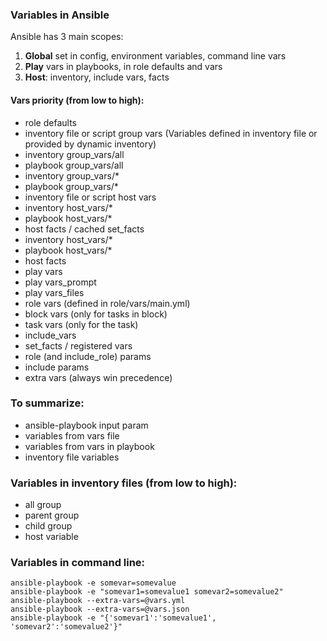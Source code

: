 ### Variables in Ansible
Ansible has 3 main scopes:
1. **Global** set in config, environment variables, command line vars
2. **Play** vars in playbooks, in role defaults and vars
3. **Host**: inventory, include vars, facts

#### Vars priority (from low to high):
- role defaults
- inventory file or script group vars (Variables defined in inventory file or provided by dynamic inventory)
- inventory group_vars/all
- playbook group_vars/all
- inventory group_vars/*
- playbook group_vars/*
- inventory file or script host vars
- inventory host_vars/*
- playbook host_vars/*
- host facts / cached set_facts
- inventory host_vars/*
- playbook host_vars/*
- host facts
- play vars
- play vars_prompt
- play vars_files
- role vars (defined in role/vars/main.yml)
- block vars (only for tasks in block)
- task vars (only for the task)
- include_vars
- set_facts / registered vars
- role (and include_role) params
- include params
- extra vars (always win precedence)

### To summarize:
- ansible-playbook input param
- variables from vars file
- variables from vars in playbook
- inventory file variables

### Variables in inventory files (from low to high):
- all group
- parent group
- child group
- host variable

### Variables in command line:
```
ansible-playbook -e somevar=somevalue
ansible-playbook -e "somevar1=somevalue1 somevar2=somevalue2"
ansible-playbook --extra-vars=@vars.yml
ansible-playbook --extra-vars=@vars.json
ansible-playbook -e "{'somevar1':'somevalue1', 'somevar2':'somevalue2'}"
```
